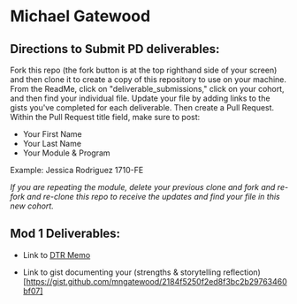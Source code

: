# Michael Gatewood

## Directions to Submit PD deliverables:
Fork this repo (the fork button is at the top righthand side of your screen) and then clone it to create a copy of this repository to use on your machine. From the ReadMe, click on "deliverable_submissions," click on your cohort, and then find your individual file. Update your file by adding links to the gists you've completed for each deliverable. Then create a Pull Request. Within the Pull Request title field, make sure to post:

* Your First Name
* Your Last Name
* Your Module & Program

Example: Jessica Rodriguez 1710-FE

*If you are repeating the module, delete your previous clone and fork and re-fork and re-clone this repo to receive the updates and find your file in this new cohort.*

## Mod 1 Deliverables:
* Link to [DTR Memo](https://github.com/mngatewood/2DoBox/blob/master/DTR.md)

* Link to gist documenting your (strengths & storytelling reflection)[https://gist.github.com/mngatewood/2184f5250f2ed8f3bc2b29763460bf07]
